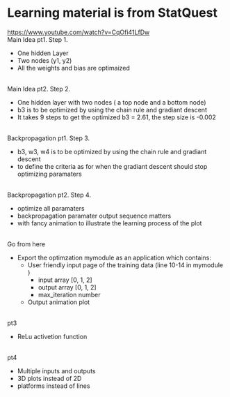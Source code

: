 # Learning material is from StatQuest <br>
https://www.youtube.com/watch?v=CqOfi41LfDw
<br> Main Idea pt1. Step 1. <br>
- One hidden Layer
- Two nodes (y1, y2)
- All the weights and bias are optimaized

<br> Main Idea pt2. Step 2. <br>
- One hidden layer with two nodes ( a top node and a bottom node)
- b3 is to be optimized by using the chain rule and gradiant descent
- It takes 9 steps to get the optimized b3 = 2.61, the step size is -0.002

<br> Backpropagation pt1. Step 3. <br>
- b3, w3, w4 is to be optimized by using the chain rule and gradiant descent
- to define the criteria as for when the gradiant descent should stop optimizing paramaters

<br> Backpropagation pt2. Step 4. <br>
- optimize all paramaters
- backpropagation paramater output sequence matters
- with fancy animation to illustrate the learning process of the plot

<br> Go from here <br>
- Export the optimzation mymodule as an application which contains: 
  - User friendly input page of the training data (line 10-14 in mymodule )
    - input array [0, 1, 2]
    - output array [0, 1, 2]
    - max_iteration number 
  - Output animation plot


<br> pt3 <br>
- ReLu activetion function


<br> pt4 <br>
- Multiple inputs and outputs
- 3D plots instead of 2D
- platforms instead of lines
